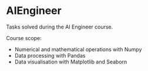 # AIEngineer
Tasks solved during the AI Engineer course.

Course scope:
- Numerical and mathematical operations with Numpy
- Data processing with Pandas
- Data visualisation with Matplotlib and Seaborn
